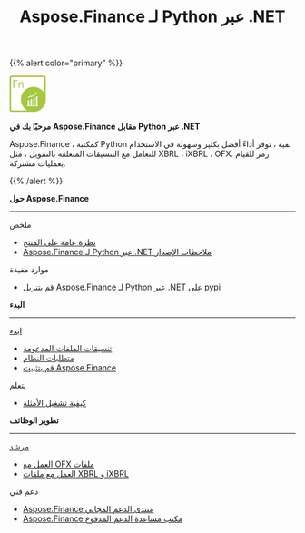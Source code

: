 ﻿---
title: Aspose.Finance لـ Python عبر .NET
linktitle: Aspose.Finance لـ Python عبر .NET
keywords: finance,xbrl,ixbrl,ofx,python
description: يوفر أداءً أفضل بكثير وسهولة في الاستخدام لمعالجة التنسيقات المتعلقة بالتمويل ، مثل XBRL ، iXBRL ، OFX باستخدام Python
type: docs
weight: 10
url: /ar/python-net/
is_root: true
aliases:
  - /python-net/working-with-aspose-finance/ 
---
{{% alert color="primary" %}} 

<img src="home_1.png" style="width:64px;height:64px;" alt="Aspose.Finance for Python via .NET Product Logo" />

**مرحبًا بك في Aspose.Finance مقابل Python عبر .NET**

Aspose.Finance ، كمكتبة Python نقية ، توفر أداءً أفضل بكثير وسهولة في الاستخدام للتعامل مع التنسيقات المتعلقة بالتمويل ، مثل XBRL ، iXBRL ، OFX. رمز للقيام بعمليات مشتركة.

{{% /alert %}}

<div class="row">
	<div class="col-md-4">
		<p><b>حول Aspose.Finance</b></p>
			<hr><p>ملخص</p></hr>
			<ul>
				<li><a href="/finance/ar/python-net/product-overview/">نظرة عامة على المنتج</a></li>
			  <li><a href="/finance/ar/python-net/release-notes/">Aspose.Finance لـ Python عبر .NET ملاحظات الإصدار</a></li>
			</ul>            
	        <p>موارد مفيدة</p>
			<ul>
				<li><a href="https://pypi.org/project/aspose-finance/">قم بتنزيل Aspose.Finance لـ Python عبر .NET على pypi</a></li>
			</ul>
	</div>
	<div class="col-md-4">
		<p><b>البدء</b></p>
			<hr><p><a href="/finance/ar/python-net/getting-started/">ابدء</a></p></hr>
			<ul>
				<li><a href="/finance/ar/python-net/supported-file-formats/">تنسيقات الملفات المدعومة</a></li>
				<li><a href="/finance/ar/python-net/system-requirements/">متطلبات النظام</a></li>
				<li><a href="/finance/ar/python-net/installation/">قم بتثبيت Aspose Finance</a></li>
			</ul>
			<p>يتعلم</p>
			<ul>
				<li><a href="/finance/ar/python-net/how-to-run-the-examples/">كيفية تشغيل الأمثلة</a></li>
			</ul>
	</div>
	<div class="col-md-4">
		<p><b>تطوير الوظائف</b></p>
			<hr><p><a href="/finance/ar/python-net/developer-guide/">مرشد</a></p></hr>
			<ul>
				<li><a href="/finance/ar/python-net/working-with-ofx-files/">العمل مع OFX ملفات</a></li>
				<li><a href="/finance/ar/python-net/working-with-xbrl-and-ixbrl-files/">العمل مع ملفات XBRL و iXBRL</a></li>
			</ul>	
			<p>دعم فني</p>
			<ul>
				<li><a href="https://forum.aspose.com/c/finance/43">Aspose.Finance منتدى الدعم المجاني</a></li>
				<li><a href="https://helpdesk.aspose.com/">Aspose.Finance مكتب مساعدة الدعم المدفوع</a></li>
			</ul>
	</div>
</div>

